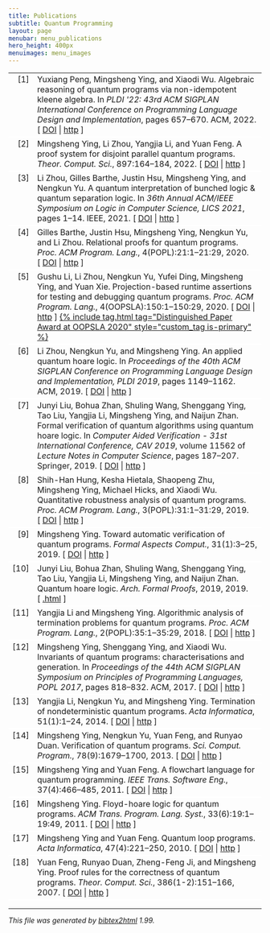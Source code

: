 ```yaml
---
title: Publications
subtitle: Quantum Programming
layout: page
menubar: menu_publications
hero_height: 400px
menuimages: menu_images
---
```


<style>
    table tr {
        border-bottom: 2px solid #fff;
    }
    .tag:not(body).custom_tag {
        white-space: normal;
        height: auto;
        font-size: 0.8rem;
    }
</style>



<!-- This document was automatically generated with bibtex2html 1.99
     (see http://www.lri.fr/~filliatr/bibtex2html/),
     with the following command:
     bibtex2html -nodoc -nobibsource -noabstract -nokeywords -html-entities -d -r quantum_programming.bib  -->


<table>

<tr valign="top">
<td align="right" class="bibtexnumber">
[<a name="DBLP:conf/pldi/PengYW22">1</a>]
</td>
<td class="bibtexitem">
Yuxiang Peng, Mingsheng Ying, and Xiaodi Wu.
 Algebraic reasoning of quantum programs via non-idempotent kleene
  algebra.
 In <em>PLDI '22: 43rd ACM SIGPLAN International Conference on
  Programming Language Design and Implementation</em>, pages 657&ndash;670. ACM, 2022.
[&nbsp;<a href="http://dx.doi.org/10.1145/3519939.3523713">DOI</a>&nbsp;| 
<a href="https://doi.org/10.1145/3519939.3523713">http</a>&nbsp;]

</td>
</tr>


<tr valign="top">
<td align="right" class="bibtexnumber">
[<a name="DBLP:journals/tcs/YingZL022">2</a>]
</td>
<td class="bibtexitem">
Mingsheng Ying, Li&nbsp;Zhou, Yangjia Li, and Yuan Feng.
 A proof system for disjoint parallel quantum programs.
 <em>Theor. Comput. Sci.</em>, 897:164&ndash;184, 2022.
[&nbsp;<a href="http://dx.doi.org/10.1016/j.tcs.2021.10.025">DOI</a>&nbsp;| 
<a href="https://doi.org/10.1016/j.tcs.2021.10.025">http</a>&nbsp;]

</td>
</tr>


<tr valign="top">
<td align="right" class="bibtexnumber">
[<a name="DBLP:conf/lics/ZhouBHYY21">3</a>]
</td>
<td class="bibtexitem">
Li&nbsp;Zhou, Gilles Barthe, Justin Hsu, Mingsheng Ying, and Nengkun Yu.
 A quantum interpretation of bunched logic &amp; quantum separation
  logic.
 In <em>36th Annual ACM/IEEE Symposium on Logic in Computer
  Science, LICS 2021</em>, pages 1&ndash;14. IEEE, 2021.
[&nbsp;<a href="http://dx.doi.org/10.1109/LICS52264.2021.9470673">DOI</a>&nbsp;| 
<a href="https://doi.org/10.1109/LICS52264.2021.9470673">http</a>&nbsp;]

</td>
</tr>


<tr valign="top">
<td align="right" class="bibtexnumber">
[<a name="DBLP:journals/pacmpl/BartheHYYZ20">4</a>]
</td>
<td class="bibtexitem">
Gilles Barthe, Justin Hsu, Mingsheng Ying, Nengkun Yu, and Li&nbsp;Zhou.
 Relational proofs for quantum programs.
 <em>Proc. ACM Program. Lang.</em>, 4(POPL):21:1&ndash;21:29, 2020.
[&nbsp;<a href="http://dx.doi.org/10.1145/3371089">DOI</a>&nbsp;| 
<a href="https://doi.org/10.1145/3371089">http</a>&nbsp;]

</td>
</tr>


<tr valign="top">
<td align="right" class="bibtexnumber">
[<a name="DBLP:journals/pacmpl/LiZYDY020">5</a>]
</td>
<td class="bibtexitem">
Gushu Li, Li&nbsp;Zhou, Nengkun Yu, Yufei Ding, Mingsheng Ying, and Yuan Xie.
 Projection-based runtime assertions for testing and debugging quantum
  programs.
 <em>Proc. ACM Program. Lang.</em>, 4(OOPSLA):150:1&ndash;150:29, 2020.
[&nbsp;<a href="http://dx.doi.org/10.1145/3428218">DOI</a>&nbsp;| 
<a href="https://doi.org/10.1145/3428218">http</a>&nbsp;]
<a href="https://2020.splashcon.org/track/splash-2020-oopsla#event-overview">{% include tag.html tag="Distinguished Paper Award at OOPSLA 2020" style="custom_tag is-primary" %}</a>

</td>
</tr>


<tr valign="top">
<td align="right" class="bibtexnumber">
[<a name="DBLP:conf/pldi/ZhouYY19">6</a>]
</td>
<td class="bibtexitem">
Li&nbsp;Zhou, Nengkun Yu, and Mingsheng Ying.
 An applied quantum hoare logic.
 In <em>Proceedings of the 40th ACM SIGPLAN Conference on
  Programming Language Design and Implementation, PLDI 2019</em>, pages
  1149&ndash;1162. ACM, 2019.
[&nbsp;<a href="http://dx.doi.org/10.1145/3314221.3314584">DOI</a>&nbsp;| 
<a href="https://doi.org/10.1145/3314221.3314584">http</a>&nbsp;]

</td>
</tr>


<tr valign="top">
<td align="right" class="bibtexnumber">
[<a name="DBLP:conf/cav/LiuZWYLLYZ19">7</a>]
</td>
<td class="bibtexitem">
Junyi Liu, Bohua Zhan, Shuling Wang, Shenggang Ying, Tao Liu, Yangjia Li,
  Mingsheng Ying, and Naijun Zhan.
 Formal verification of quantum algorithms using quantum hoare logic.
 In <em>Computer Aided Verification - 31st International Conference,
  CAV 2019</em>, volume 11562 of <em>Lecture Notes in Computer Science</em>, pages
  187&ndash;207. Springer, 2019.
[&nbsp;<a href="http://dx.doi.org/10.1007/978-3-030-25543-5\_12">DOI</a>&nbsp;| 
<a href="https://doi.org/10.1007/978-3-030-25543-5\_12">http</a>&nbsp;]

</td>
</tr>


<tr valign="top">
<td align="right" class="bibtexnumber">
[<a name="DBLP:journals/pacmpl/HungHZYHW19">8</a>]
</td>
<td class="bibtexitem">
Shih-Han Hung, Kesha Hietala, Shaopeng Zhu, Mingsheng Ying, Michael Hicks,
  and Xiaodi Wu.
 Quantitative robustness analysis of quantum programs.
 <em>Proc. ACM Program. Lang.</em>, 3(POPL):31:1&ndash;31:29, 2019.
[&nbsp;<a href="http://dx.doi.org/10.1145/3290344">DOI</a>&nbsp;| 
<a href="https://doi.org/10.1145/3290344">http</a>&nbsp;]

</td>
</tr>


<tr valign="top">
<td align="right" class="bibtexnumber">
[<a name="DBLP:journals/fac/Ying19">9</a>]
</td>
<td class="bibtexitem">
Mingsheng Ying.
 Toward automatic verification of quantum programs.
 <em>Formal Aspects Comput.</em>, 31(1):3&ndash;25, 2019.
[&nbsp;<a href="http://dx.doi.org/10.1007/s00165-018-0465-3">DOI</a>&nbsp;| 
<a href="https://doi.org/10.1007/s00165-018-0465-3">http</a>&nbsp;]

</td>
</tr>


<tr valign="top">
<td align="right" class="bibtexnumber">
[<a name="DBLP:journals/afp/LiuZWYLLYZ19">10</a>]
</td>
<td class="bibtexitem">
Junyi Liu, Bohua Zhan, Shuling Wang, Shenggang Ying, Tao Liu, Yangjia Li,
  Mingsheng Ying, and Naijun Zhan.
 Quantum hoare logic.
 <em>Arch. Formal Proofs</em>, 2019, 2019.
[&nbsp;<a href="https://www.isa-afp.org/entries/QHLProver.html">.html</a>&nbsp;]

</td>
</tr>


<tr valign="top">
<td align="right" class="bibtexnumber">
[<a name="DBLP:journals/pacmpl/LiY18">11</a>]
</td>
<td class="bibtexitem">
Yangjia Li and Mingsheng Ying.
 Algorithmic analysis of termination problems for quantum programs.
 <em>Proc. ACM Program. Lang.</em>, 2(POPL):35:1&ndash;35:29, 2018.
[&nbsp;<a href="http://dx.doi.org/10.1145/3158123">DOI</a>&nbsp;| 
<a href="https://doi.org/10.1145/3158123">http</a>&nbsp;]

</td>
</tr>


<tr valign="top">
<td align="right" class="bibtexnumber">
[<a name="DBLP:conf/popl/YingYW17">12</a>]
</td>
<td class="bibtexitem">
Mingsheng Ying, Shenggang Ying, and Xiaodi Wu.
 Invariants of quantum programs: characterisations and generation.
 In <em>Proceedings of the 44th ACM SIGPLAN Symposium on
  Principles of Programming Languages, POPL 2017</em>, pages 818&ndash;832. ACM,
  2017.
[&nbsp;<a href="http://dx.doi.org/10.1145/3009837.3009840">DOI</a>&nbsp;| 
<a href="https://doi.org/10.1145/3009837.3009840">http</a>&nbsp;]

</td>
</tr>


<tr valign="top">
<td align="right" class="bibtexnumber">
[<a name="DBLP:journals/acta/LiYY14">13</a>]
</td>
<td class="bibtexitem">
Yangjia Li, Nengkun Yu, and Mingsheng Ying.
 Termination of nondeterministic quantum programs.
 <em>Acta Informatica</em>, 51(1):1&ndash;24, 2014.
[&nbsp;<a href="http://dx.doi.org/10.1007/s00236-013-0185-3">DOI</a>&nbsp;| 
<a href="https://doi.org/10.1007/s00236-013-0185-3">http</a>&nbsp;]

</td>
</tr>


<tr valign="top">
<td align="right" class="bibtexnumber">
[<a name="DBLP:journals/scp/YingYFD13">14</a>]
</td>
<td class="bibtexitem">
Mingsheng Ying, Nengkun Yu, Yuan Feng, and Runyao Duan.
 Verification of quantum programs.
 <em>Sci. Comput. Program.</em>, 78(9):1679&ndash;1700, 2013.
[&nbsp;<a href="http://dx.doi.org/10.1016/j.scico.2013.03.016">DOI</a>&nbsp;| 
<a href="https://doi.org/10.1016/j.scico.2013.03.016">http</a>&nbsp;]

</td>
</tr>


<tr valign="top">
<td align="right" class="bibtexnumber">
[<a name="DBLP:journals/tse/YingF11">15</a>]
</td>
<td class="bibtexitem">
Mingsheng Ying and Yuan Feng.
 A flowchart language for quantum programming.
 <em>IEEE Trans. Software Eng.</em>, 37(4):466&ndash;485, 2011.
[&nbsp;<a href="http://dx.doi.org/10.1109/TSE.2010.94">DOI</a>&nbsp;| 
<a href="https://doi.org/10.1109/TSE.2010.94">http</a>&nbsp;]

</td>
</tr>


<tr valign="top">
<td align="right" class="bibtexnumber">
[<a name="DBLP:journals/toplas/Ying11">16</a>]
</td>
<td class="bibtexitem">
Mingsheng Ying.
 Floyd-hoare logic for quantum programs.
 <em>ACM Trans. Program. Lang. Syst.</em>, 33(6):19:1&ndash;19:49, 2011.
[&nbsp;<a href="http://dx.doi.org/10.1145/2049706.2049708">DOI</a>&nbsp;| 
<a href="https://doi.org/10.1145/2049706.2049708">http</a>&nbsp;]

</td>
</tr>


<tr valign="top">
<td align="right" class="bibtexnumber">
[<a name="DBLP:journals/acta/YingF10">17</a>]
</td>
<td class="bibtexitem">
Mingsheng Ying and Yuan Feng.
 Quantum loop programs.
 <em>Acta Informatica</em>, 47(4):221&ndash;250, 2010.
[&nbsp;<a href="http://dx.doi.org/10.1007/s00236-010-0117-4">DOI</a>&nbsp;| 
<a href="https://doi.org/10.1007/s00236-010-0117-4">http</a>&nbsp;]

</td>
</tr>


<tr valign="top">
<td align="right" class="bibtexnumber">
[<a name="DBLP:journals/tcs/FengDJY07">18</a>]
</td>
<td class="bibtexitem">
Yuan Feng, Runyao Duan, Zheng-Feng Ji, and Mingsheng Ying.
 Proof rules for the correctness of quantum programs.
 <em>Theor. Comput. Sci.</em>, 386(1-2):151&ndash;166, 2007.
[&nbsp;<a href="http://dx.doi.org/10.1016/j.tcs.2007.06.011">DOI</a>&nbsp;| 
<a href="https://doi.org/10.1016/j.tcs.2007.06.011">http</a>&nbsp;]

</td>
</tr>
</table><hr><p><em>This file was generated by
<a href="http://www.lri.fr/~filliatr/bibtex2html/">bibtex2html</a> 1.99.</em></p>
